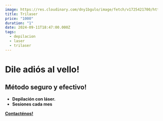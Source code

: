 ```yaml
---
image: https://res.cloudinary.com/dny1bgulo/image/fetch/v1725421700/https://res.cloudinary.com/dny1bgulo/image/upload/v1725421141/trilaser_m6a9a7.jpg
title: Trilaser
price: "1000"
duration: "1"
date: 2024-09-11T18:47:00.000Z
tags:
  - depilacion
  - laser
  - trilaser
---
```

# Dile adiós al vello!

## Método seguro y efectivo!

* **Depilación con láser.**
* **Sesiones cada mes**

**[Contacténos!](https://wa.me/message/MBIE6Y4FTW2LM1)**
